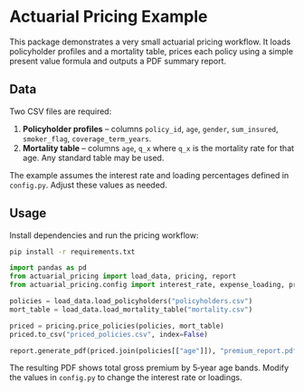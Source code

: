 # Actuarial Pricing Example

This package demonstrates a very small actuarial pricing workflow. It loads
policyholder profiles and a mortality table, prices each policy using a simple
present value formula and outputs a PDF summary report.

## Data

Two CSV files are required:

1. **Policyholder profiles** – columns
   `policy_id`, `age`, `gender`, `sum_insured`, `smoker_flag`,
   `coverage_term_years`.
2. **Mortality table** – columns `age`, `q_x` where `q_x` is the mortality rate
   for that age. Any standard table may be used.

The example assumes the interest rate and loading percentages defined in
`config.py`. Adjust these values as needed.

## Usage

Install dependencies and run the pricing workflow:

```bash
pip install -r requirements.txt
```

```python
import pandas as pd
from actuarial_pricing import load_data, pricing, report
from actuarial_pricing.config import interest_rate, expense_loading, profit_loading

policies = load_data.load_policyholders("policyholders.csv")
mort_table = load_data.load_mortality_table("mortality.csv")

priced = pricing.price_policies(policies, mort_table)
priced.to_csv("priced_policies.csv", index=False)

report.generate_pdf(priced.join(policies[["age"]]), "premium_report.pdf")
```

The resulting PDF shows total gross premium by 5‑year age bands.
Modify the values in `config.py` to change the interest rate or loadings.
